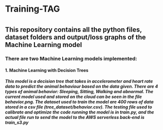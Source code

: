 # Training-TAG
#
## This repository contains all the python files, dataset folders and output/loss graphs of the Machine Learning model
### There are two Machine Learning models implemented:

#### 1. Machine Learning with Decision Trees
##### This model is a decision tree that takes in accelerometer and heart rate data to predict the animal behaviour based on the data given. There are 4 types of animal behavior: Sleeping, Sitting, Walking and abnormal. The current model used and stored on the cloud can be seen in the file behavior.png. The dataset used to train the model are 400 rows of data stored in a csv file (tree_dataset/behavior.csv). The testing file used to calibrate and optimize the code running the model is in train.py, and the actual file run to send the model to the AWS serverless back-end is train_s3.py